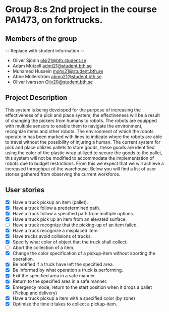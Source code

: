 # Group 8:s 2nd project in the course PA1473, on forktrucks.

## Members of the group

-- Replace with student information --

- Oliver Sjödin olsj21@bth.student.se
- Adam Mützell admt21@student.bth.se
- Muhamed Hussein mohs21@student.bth.se
- Abbe Möllerström abmo21@student.bth.se
- Oliver Ivarsson Oliv20@student.bth.se

## Project Description

This system is being developed for the purpose of increasing the effectiveness of a pick and place system, the effectiveness will be a result of changing the pickers from humans to robots. The robots are equipped with multiple sensors to enable them to navigate the environment, recognize items and other robots. The environment of which the robots operate in has been marked with lines to indicate where the robots are able to travel without the possibility of injuring a human. The current system for pick and place utilizes pallets to store goods, these goods are identified using the color of the plastic wrap utilized to secure the goods to the pallet, this system will not be modified to accommodate the implementation of robots due to budget restrictions. From this we expect that we will achieve a increased throughput of the warehouse. Below you will find a list of user stories gathered from observing the current workforce.

## User stories

- [x] Have a truck pickup an item (pallet).
- [x] Have a truck follow a predetermined path.
- [x] Have a truck follow a specified path from multiple options.
- [x] Have a truck pick up an item from an elevated surface.
- [ ] Have a truck recognize that the picking-up of an item failed.
- [x] Have a truck recognize a misplaced item.
- [x] Have trucks avoid collisions of trucks.
- [x] Specify what color of object that the truck shall collect.
- [ ] Abort the collection of a item.
- [x] Change the color specification of a pickup-item without aborting the operation.
- [x] Be notified if a truck have left the specified area.
- [x] Be informed by what operation a truck is performing.
- [x] Exit the specified area in a safe manner.
- [x] Return to the specified area in a safe manner.
- [x] Emergency mode, return to the start position when it drops a pallet (Pickup and delivery)
- [x] Have a truck pickup a item with a specified color (by zone)
- [x] Optimize the time it takes to collect a pickup-item.
